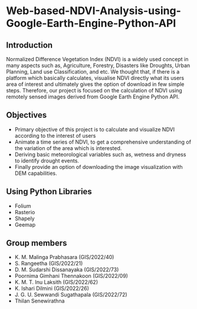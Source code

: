 # Web-based-NDVI-Analysis-using-Google-Earth-Engine-Python-API

## Introduction
Normalized Difference Vegetation Index (NDVI) is a widely used concept in many aspects such as, Agriculture, Forestry, Disasters like Droughts, Urban Planning, Land use Classification, and etc. 
We thought that, if there is a platform which basically calculates, visualise NDVI directly what its users area of interest and ultimately gives the option of download in few simple steps. 
Therefore, our project is focused on the calculation of NDVI using remotely sensed images derived from Google Earth Engine Python API.

## Objectives
- Primary objective of this project is to calculate and visualize NDVI according to the interest of users
- Animate a time series of NDVI, to get a comprehensive understanding of the variation of the area which is interested.
- Deriving basic meteorological variables such as, wetness and dryness to identify drought events.
- Finally provide an option of downloading the image visualization with DEM capabilities.

## Using Python Libraries
- Folium
- Rasterio
- Shapely
- Geemap

## Group members
- K. M. Malinga Prabhasara (GIS/2022/40)
- S. Rangeetha (GIS/2022/21)
- D. M. Sudarshi Dissanayaka (GIS/2022/73)
- Poornima Gimhani Thennakoon (GIS/2022/09)
- K. M. T. Inu Laksith (GIS/2022/62)
- K. Ishari Dilmini (GIS/2022/26)
- J. G. U. Sewwandi Sugathapala (GIS/2022/72)
- Thilan Senewirathna




